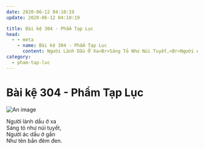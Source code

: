 ```yaml
---
date: 2020-06-12 04:10:19
update: 2020-06-12 04:10:19

title: Bài kệ 304 - Phẩm Tạp Lục
head:
  - - meta
    - name: Bài kệ 304 - Phẩm Tạp Lục
      content: Người Lành Dầu Ở Xa<Br>Sáng Tỏ Như Núi Tuyết,<Br>Người Ác Dầu Ở Gần<Br>Như Tên Bắn Đêm Đen.<Br>
category:
  - pham-tap-luc
---
```


# Bài kệ 304 - Phẩm Tạp Lục

![An image](/img/pham-tap-luc/pham-tap-luc-304.jpg)

Người lành dầu ở xa<br>Sáng tỏ như núi tuyết,<br>Người ác dầu ở gần<br>Như tên bắn đêm đen.<br>
